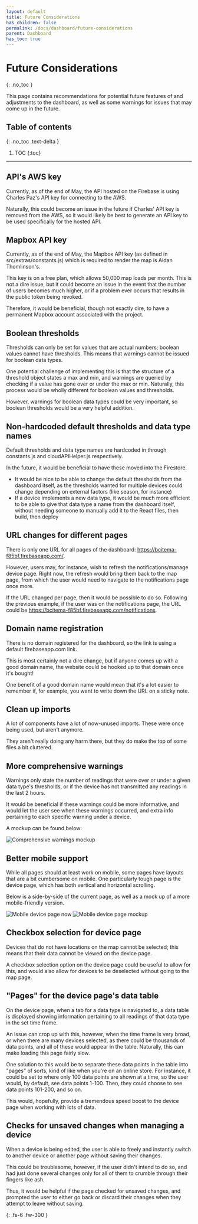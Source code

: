 ```yaml
---  
layout: default  
title: Future Considerations
has_children: false  
permalink: /docs/dashboard/future-considerations
parent: Dashboard  
has_toc: true
---  
```


# Future Considerations
{: .no_toc }

This page contains recommendations for potential future features of and adjustments to the dashboard, as well as some warnings for issues that may come up in the future.

## Table of contents
{: .no_toc .text-delta }

1. TOC
{:toc}

---

## API's AWS key

Currently, as of the end of May, the API hosted on the Firebase is using Charles Paz's API key for connecting to the AWS.

Naturally, this could become an issue in the future if Charles' API key is removed from the AWS, so it would likely be best to generate an API key to be used specifically for the hosted API.

## Mapbox API key

Currently, as of the end of May, the Mapbox API key (as defined in src/extras/constants.js) which is required to render the map is Aidan Thomlinson's.

This key is on a free plan, which allows 50,000 map loads per month. This is not a dire issue, but it could become an issue in the event that the number of users becomes much higher, or if a problem ever occurs that results in the public token being revoked.

Therefore, it would be beneficial, though not exactly dire, to have a permanent Mapbox account associated with the project.

## Boolean thresholds

Thresholds can only be set for values that are actual numbers; boolean values cannot have thresholds. This means that warnings cannot be issued for boolean data types.

One potential challenge of implementing this is that the structure of a threshold object states a max and min, and warnings are queried by checking if a value has gone over or under the max or min. Naturally, this process would be wholly different for boolean values and thresholds.

However, warnings for boolean data types could be very important, so boolean thresholds would be a very helpful addition.

## Non-hardcoded default thresholds and data type names

Default thresholds and data type names are hardcoded in through constants.js and cloudAPIHelper.js respectively.

In the future, it would be beneficial to have these moved into the Firestore.
- It would be nice to be able to change the default thresholds from the dashboard itself, as the thresholds wanted for multiple devices could change depending on external factors (like season, for instance)
- If a device implements a new data type, it would be much more efficient to be able to give that data type a name from the dashboard itself, without needing someone to manually add it to the React files, then build, then deploy

## URL changes for different pages

There is only one URL for all pages of the dashboard: https://bcitema-f85bf.firebaseapp.com/.

However, users may, for instance, wish to refresh the notifications/manage device page. Right now, the refresh would bring them back to the map page, from which the user would need to navigate to the notifications page once more.

If the URL changed per page, then it would be possible to do so. Following the previous example, if the user was on the notifications page, the URL could be https://bcitema-f85bf.firebaseapp.com/notifications.

## Domain name registration

There is no domain registered for the dashboard, so the link is using a default firebaseapp.com link.

This is most certainly not a dire change, but if anyone comes up with a good domain name, the website could be hooked up to that domain once it's bought!

One benefit of a good domain name would mean that it's a lot easier to remember if, for example, you want to write down the URL on a sticky note.

## Clean up imports

A lot of components have a lot of now-unused imports. These were once being used, but aren't anymore.

They aren't really doing any harm there, but they do make the top of some files a bit cluttered.

## More comprehensive warnings

Warnings only state the number of readings that were over or under a given data type's thresholds, or if the device has not transmitted any readings in the last 2 hours.

It would be beneficial if these warnings could be more informative, and would let the user see when these warnings occurred, and extra info pertaining to each specific warning under a device.

A mockup can be found below:

![Comprehensive warnings mockup](https://github.com/BCIT-Reseach-Long-Term-ISSP/bcit-reseach-long-term-issp.github.io/blob/master/dashboard/assets/ComprehensiveWarningsMockup.png?raw=true "Comprehensive warnings mockup")

## Better mobile support

While all pages should at least work on mobile, some pages have layouts that are a bit cumbersome on mobile. One particularly tough page is the device page, which has both vertical and horizontal scrolling.

Below is a side-by-side of the current page, as well as a mock up of a more mobile-friendly version.

![Mobile device page now](https://github.com/BCIT-Reseach-Long-Term-ISSP/bcit-reseach-long-term-issp.github.io/blob/master/dashboard/assets/DevicePageMobileOld.png?raw=true "Mobile device page now")
![Mobile device page mockup](https://github.com/BCIT-Reseach-Long-Term-ISSP/bcit-reseach-long-term-issp.github.io/blob/master/dashboard/assets/DevicePageMobileNouveau.png?raw=true "Mobile device page mockup")

## Checkbox selection for device page

Devices that do not have locations on the map cannot be selected; this means that their data cannot be viewed on the device page.

A checkbox selection option on the device page could be useful to allow for this, and would also allow for devices to be deselected without going to the map page.

## "Pages" for the device page's data table

On the device page, when a tab for a data type is navigated to, a data table is displayed showing information pertaining to all readings of that data type in the set time frame. 

An issue can crop up with this, however, when the time frame is very broad, or when there are many devices selected, as there could be thousands of data points, and all of these would appear in the table. Naturally, this can make loading this page fairly slow.

One solution to this would be to separate these data points in the table into "pages" of sorts, kind of like when you're on an online store. For instance, it could be set to where only 100 data points are shown at a time, so the user would, by default, see data points 1-100. Then, they could choose to see data points 101-200, and so on.

This would, hopefully, provide a tremendous speed boost to the device page when working with lots of data.

## Checks for unsaved changes when managing a device

When a device is being edited, the user is able to freely and instantly switch to another device or another page without saving their changes.

This could be troublesome, however, if the user didn't intend to do so, and had just done several changes only for all of them to crumble through their fingers like ash.

Thus, it would be helpful if the page checked for unsaved changes, and prompted the user to either go back or discard their changes when they attempt to leave without saving.

{: .fs-6 .fw-300 }
